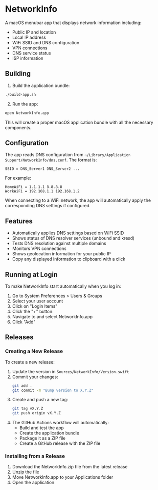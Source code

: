 # NetworkInfo

A macOS menubar app that displays network information including:

- Public IP and location
- Local IP address
- WiFi SSID and DNS configuration
- VPN connections
- DNS service status
- ISP information

## Building

1. Build the application bundle:
```sh
./build-app.sh
```

2. Run the app:
```sh
open NetworkInfo.app
```

This will create a proper macOS application bundle with all the necessary components.

## Configuration

The app reads DNS configuration from `~/Library/Application Support/NetworkInfo/dns.conf`. The format is:

```
SSID = DNS_Server1 DNS_Server2 ...
```

For example:
```
HomeWiFi = 1.1.1.1 8.8.8.8
WorkWiFi = 192.168.1.1 192.168.1.2
```

When connecting to a WiFi network, the app will automatically apply the corresponding DNS settings if configured.

## Features

- Automatically applies DNS settings based on WiFi SSID
- Shows status of DNS resolver services (unbound and kresd)
- Tests DNS resolution against multiple domains
- Monitors VPN connections
- Shows geolocation information for your public IP
- Copy any displayed information to clipboard with a click

## Running at Login

To make NetworkInfo start automatically when you log in:

1. Go to System Preferences > Users & Groups
2. Select your user account
3. Click on "Login Items"
4. Click the "+" button
5. Navigate to and select NetworkInfo.app
6. Click "Add"

## Releases

### Creating a New Release

To create a new release:

1. Update the version in `Sources/NetworkInfo/Version.swift`
2. Commit your changes:
   ```sh
   git add .
   git commit -m "Bump version to X.Y.Z"
   ```
3. Create and push a new tag:
   ```sh
   git tag vX.Y.Z
   git push origin vX.Y.Z
   ```
4. The GitHub Actions workflow will automatically:
   - Build and test the app
   - Create the application bundle
   - Package it as a ZIP file
   - Create a GitHub release with the ZIP file

### Installing from a Release

1. Download the NetworkInfo.zip file from the latest release
2. Unzip the file
3. Move NetworkInfo.app to your Applications folder
4. Open the application
